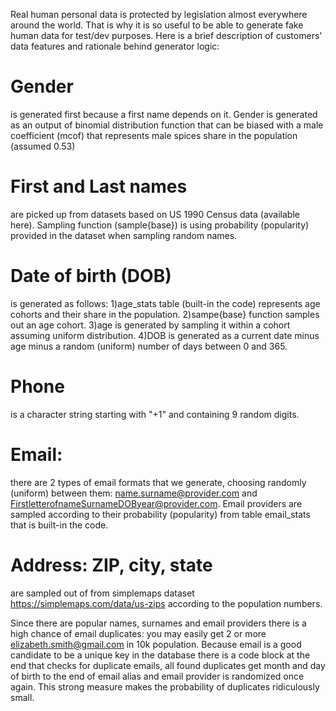 Real human personal data is protected by legislation almost everywhere around the world. 
That is why it is so useful to be able to generate fake human data for test/dev purposes. 
Here is a brief description of customers' data features and rationale behind generator logic:

# Gender 
is generated first because a first name depends on it. Gender is generated as an output of 
binomial distribution function that can be biased with a male coefficient (mcof) that represents 
male spices share in the population (assumed 0.53)
# First and Last names 
are picked up from datasets based on US 1990 Census data (available here). Sampling 
function (sample{base}) is using probability (popularity) provided in the dataset when sampling 
random names.
# Date of birth (DOB) 
is generated as follows: 
1)age_stats table (built-in the code) represents age cohorts and their share in the population. 
2)sampe{base} function samples out an age cohort. 
3)age is generated by sampling it within a cohort assuming uniform distribution. 
4)DOB is generated as a current date minus age minus a random (uniform) number of days 
between 0 and 365.
# Phone
is a character string starting with "+1" and containing 9 random digits.
# Email: 
there are 2 types of email formats that we generate, choosing randomly (uniform) between them: 
name.surname@provider.com and  FirstletterofnameSurnameDOByear@provider.com. Email providers 
are sampled according to their probability (popularity) from table email_stats that is built-in 
the code.
# Address: ZIP, city, state 
are sampled out of from simplemaps dataset  https://simplemaps.com/data/us-zips according to 
the population numbers.

Since there are popular names, surnames and email providers there is a high chance of email 
duplicates: you may easily get 2 or more elizabeth.smith@gmail.com in 10k population. Because 
email is a good candidate to be a unique key in the database there is a code block at the end 
that checks for duplicate emails, all found duplicates get month and day of birth to the end 
of email alias and email provider is randomized once again. This strong measure makes 
the probability of duplicates ridiculously small.
